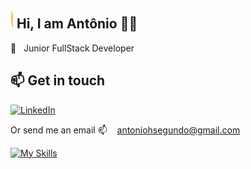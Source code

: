 ## <img src="https://raw.githubusercontent.com/ABSphreak/ABSphreak/master/gifs/Hi.gif" height="32px" width="5px"> Hi, I am **Antônio** 👨‍💻

🌱&nbsp;&nbsp;&nbsp;Junior FullStack Developer

## 📫 Get in touch
[![LinkedIn](https://img.shields.io/badge/LinkedIn-0077B5?style=for-the-badge&logo=linkedin&logoColor=white)](https://in.linkedin.com/in/adnanazmee)

Or send me an email 📫&nbsp;&nbsp;&nbsp; antoniohsegundo@gmail.com

[![My Skills](https://skillicons.dev/icons?i=idea,java,js,ts,html,css,git,mysql,postman,jquery,ps)](https://skillicons.dev)
